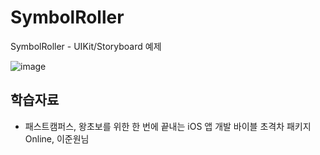 # SymbolRoller
SymbolRoller - UIKit/Storyboard 예제

![image](https://user-images.githubusercontent.com/89061309/202830278-24ce3345-f5f3-4d2f-a601-a8df595aa99e.png)



## 학습자료
* 패스트캠퍼스, 왕초보를 위한 한 번에 끝내는 iOS 앱 개발 바이블 초격차 패키지 Online, 이준원님
